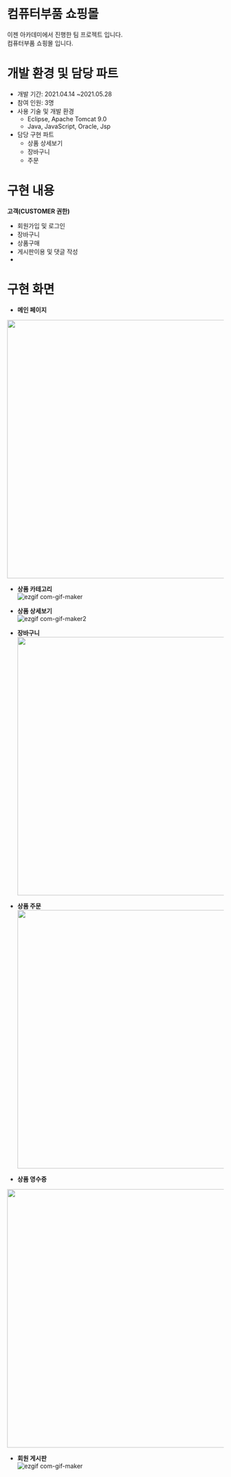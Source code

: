 # 컴퓨터부품 쇼핑몰
이젠 아카데미에서 진행한 팀 프로젝트 입니다. <br>
컴퓨터부품 쇼핑몰 입니다.

# 개발 환경 및 담당 파트
* 개발 기간: 2021.04.14 ~2021.05.28
* 참여 인원: 3명
* 사용 기술 및 개발 환경 
  *  Eclipse, Apache Tomcat 9.0 
  * Java, JavaScript, Oracle, Jsp
* 담당 구현 파트
  * 상품 상세보기
  * 장바구니
  * 주문
  
 # 구현 내용

**고객(CUSTOMER 권한)**
* 회원가입 및 로그인
* 장바구니
* 상품구매
* 게시판이용  및 댓글 작성
* 
# 구현 화면

* **메인 페이지**<br>   
 <img src="https://user-images.githubusercontent.com/87048430/126934119-f3ed0392-1d07-4cb3-96b8-b547175e46b6.PNG" width="600" heigth="325"/>
  
* **상품 카테고리**<br>
![ezgif com-gif-maker](https://user-images.githubusercontent.com/87048430/126933558-af870817-6e11-4851-ad66-3917ac584307.gif)
  
* **상품 상세보기**<br>
    ![ezgif com-gif-maker2](https://user-images.githubusercontent.com/87048430/126933587-eff983e3-03b3-46f6-ab45-49ab1058f859.gif)

* **장바구니**<br>
  <img src="https://user-images.githubusercontent.com/87048430/126933611-3dd01bf1-5da7-4175-98e8-14b8d0104259.PNG" width="600" heigth="325"/>
  

* **상품 주문**<br>
  <img src="https://user-images.githubusercontent.com/87048430/126933613-cb79a68a-21b1-4a25-9bf5-f38c409dfb62.PNG" width="600" heigth="325"/>
 
 * **상품 영수증**<br>
  <img src="https://user-images.githubusercontent.com/87048430/126933604-6ed55275-cc3e-428f-a2aa-a851ba6b706f.PNG" width="600" heigth="325"/>
  

* **회원 게시판** <br>
![ezgif com-gif-maker](https://user-images.githubusercontent.com/87048430/126933957-9edc7c08-b6d4-4376-974a-d8d3e4e8494d.gif)

